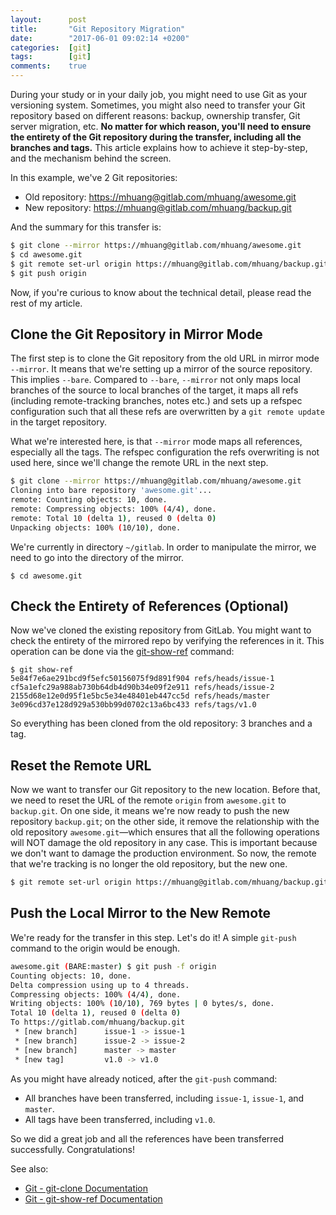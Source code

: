 ```yaml
---
layout:      post
title:       "Git Repository Migration"
date:        "2017-06-01 09:02:14 +0200"
categories:  [git]
tags:        [git]
comments:    true
---
```


During your study or in your daily job, you might need to use Git as your
versioning system. Sometimes, you might also need to transfer your Git
repository based on different reasons: backup, ownership transfer, Git server
migration, etc. **No matter for which reason, you'll need to ensure the entirety
of the Git repository during the transfer, including all the branches and
tags.** This article explains how to achieve it step-by-step, and the mechanism
behind the screen.

<!--more-->

In this example, we've 2 Git repositories:

* Old repository: <https://mhuang@gitlab.com/mhuang/awesome.git>
* New repository: <https://mhuang@gitlab.com/mhuang/backup.git>

And the summary for this transfer is:

```sh
$ git clone --mirror https://mhuang@gitlab.com/mhuang/awesome.git
$ cd awesome.git
$ git remote set-url origin https://mhuang@gitlab.com/mhuang/backup.git
$ git push origin
```

Now, if you're curious to know about the technical detail, please read the rest
of my article.

## Clone the Git Repository in Mirror Mode

The first step is to clone the Git repository from the old URL in mirror mode
`--mirror`. It means that we're setting up a mirror of the source repository.
This implies `--bare`. Compared to `--bare`, `--mirror` not only maps local
branches of the source to local branches of the target, it maps all refs
(including remote-tracking branches, notes etc.) and sets up a refspec
configuration such that all these refs are overwritten by a `git remote update`
in the target repository.

What we're interested here, is that `--mirror` mode maps all references,
especially all the tags. The refspec configuration the refs overwriting is not
used here, since we'll change the remote URL in the next step.

```sh
$ git clone --mirror https://mhuang@gitlab.com/mhuang/awesome.git
Cloning into bare repository 'awesome.git'...
remote: Counting objects: 10, done.
remote: Compressing objects: 100% (4/4), done.
remote: Total 10 (delta 1), reused 0 (delta 0)
Unpacking objects: 100% (10/10), done.
```

We're currently in directory `~/gitlab`. In order to manipulate the mirror,
we need to go into the directory of the mirror.

    $ cd awesome.git

## Check the Entirety of References (Optional)

Now we've cloned the existing repository from GitLab. You might want to check
the entirety of the mirrored repo by verifying the references in it. This
operation can be done via the [git-show-ref][git-show-ref] command:

    $ git show-ref
    5e84f7e6ae291bcd9f5efc50156075f9d891f904 refs/heads/issue-1
    cf5a1efc29a988ab730b64db4d90b34e09f2e911 refs/heads/issue-2
    2155d68e12e0d95f1e5bc5e34e48401eb447cc5d refs/heads/master
    3e096cd37e128d929a530bb99d0702c13a6bc433 refs/tags/v1.0

So everything has been cloned from the old repository: 3 branches and a tag.

## Reset the Remote URL

Now we want to transfer our Git repository to the new location. Before that,
we need to reset the URL of the remote `origin` from `awesome.git` to
`backup.git`. On one side, it means we're now ready to push the new
repository `backup.git`; on the other side, it remove the relationship with the
old repository `awesome.git`—which ensures that all the following operations
will NOT damage the old repository in any case. This is important because we
don't want to damage the production environment. So now, the remote that we're
tracking is no longer the old repository, but the new one.

```sh
$ git remote set-url origin https://mhuang@gitlab.com/mhuang/backup.git
```

## Push the Local Mirror to the New Remote

We're ready for the transfer in this step. Let's do it! A simple `git-push`
command to the origin would be enough.

```sh
awesome.git (BARE:master) $ git push -f origin
Counting objects: 10, done.
Delta compression using up to 4 threads.
Compressing objects: 100% (4/4), done.
Writing objects: 100% (10/10), 769 bytes | 0 bytes/s, done.
Total 10 (delta 1), reused 0 (delta 0)
To https://gitlab.com/mhuang/backup.git
 * [new branch]      issue-1 -> issue-1
 * [new branch]      issue-2 -> issue-2
 * [new branch]      master -> master
 * [new tag]         v1.0 -> v1.0
```

As you might have already noticed, after the `git-push` command:

* All branches have been transferred, including `issue-1`, `issue-1`,
  and `master`.
* All tags have been transferred, including `v1.0`.

So we did a great job and all the references have been transferred successfully.
Congratulations!

See also:

* [Git - git-clone Documentation][git-clone]
* [Git - git-show-ref Documentation][git-show-ref]

[git-clone]: https://git-scm.com/docs/git-clone
[git-show-ref]: https://git-scm.com/docs/git-show-ref
